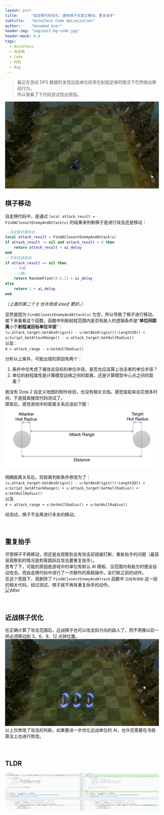 ```yaml
---
layout: post
title: 		"自走棋代码优化：避免棋子无意义移动、重复抬手"
subtitle: 	"AutoChess Code Optimization"
author: 	"Unnamed_User"
header-img: "img/post-bg-code.jpg"
header-mask: 0.8
tags:
  - AutoChess
  - 自走棋
  - Code
  - 代码
  - Bug
---
```


  

> 最近在测试 DPS 数据时发现远程单位经常在射程足够的情况下仍然做出移动行为。  
> 所以我看了下代码尝试找出原因。

![Before](/img/in-post/post-autochess-code-optimization/before.gif)  

## 棋子移动

自走棋代码中，是通过 `local attack_result = FindAClosestEnemyAndAttack(u)` 的结果来判断棋子是进行攻击还是移动： 

```lua
--决定是否要攻击 
local attack_result = FindAClosestEnemyAndAttack(u) 
if attack_result ~= nil and attack_result > 0 then 
	return attack_result + ai_delay 
end 
--不攻击就走动 
if attack_result == nil then 
	--寻路 
	--(略) 
	return RandomFloat(0.5,1) + ai_delay
else
	return 1 + ai_delay
end
```
*（上面的第二个 if 也许改成 elseif 更好。）*

显然是因为 `FindAClosestEnemyAndAttack(u)` 为空，所以导致了棋子进行移动。  
接下来看看这个函数，函数中判断射程范围内是否有敌人的逻辑条件是“**单位间距离**小于**射程减目标单位半径**”：  
`(u.attack_target:GetAbsOrigin() - u:GetAbsOrigin()):Length2D() < u:Script_GetAttackRange() - u.attack_target:GetHullRadius()`   
以及：  
`d < attack_range - v:GetHullRadius()`

分析以上条件，可能出错的原因有两个：
1. 条件中仅考虑了被攻击目标的单位半径，是否也应该算上攻击者的单位半径？
2. 单位的射程属性是计算模型边缘之间的距离，还是计算模型中心点之间的距离？

我没有 Dota 2 自定义地图的制作经验，也没有相关文档。感觉查起来会花很多时间，于是就直接改代码测试了。  
摸索后，感觉游戏中的距离关系应该如下图：  
![Distance](/img/in-post/post-autochess-code-optimization/range.jpg)

明确距离关系后，将距离判断条件修改为了：  
`(u.attack_target:GetAbsOrigin() - u:GetAbsOrigin()):Length2D() < u:Script_GetAttackRange() + u.attack_target:GetHullRadius() + u:GetHullRadius()`  
以及  
`d < attack_range + v:GetHullRadius() + u:GetHullRadius()`  

经测试，棋子不会再进行多余的移动。

　

## 重复抬手

尽管棋子不再移动，但还是会观察到会有攻击前摇被打断，重新抬手的问题（最容易观察到的情况是刺客跳跃后攻击要重复抬手）。  
思考了下，可能的原因是游戏中的单位有默认 AI 模板，当范围内有敌方时便会自动攻击。而自走棋代码中进行了一次额外的索敌操作，会打断之前的动作。  
在这个思路下，我删除了 `FindAClosestEnemyAndAttack` 函数中 `已经有目标` 这一段的相关代码。经过测试，棋子就不再有重复抬手的动作。  
![After](/img/in-post/post-autochess-code-optimization/after.gif)

　

## 近战棋子优化

在正确计算了攻击范围后，近战棋子也可以攻击斜方向的敌人了，而不用像以前一样必须移动到 3、6、9、12 点钟位置。  
![Before](/img/in-post/post-autochess-code-optimization/melee.gif)
以上仅修改了攻击的判断。如果要进一步优化近战单位的 AI，也许还需要在寻路算法上也进行修改。

　

## TLDR　
[![TLDR](/img/in-post/post-autochess-code-optimization/tldr.png)](/img/in-post/post-autochess-code-optimization/tldr.png)

　
